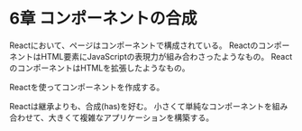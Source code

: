 # 6章 コンポーネントの合成

Reactにおいて、ページはコンポーネントで構成されている。
ReactのコンポーネントはHTML要素にJavaScriptの表現力が組み合わさったようなもの。
ReactのコンポーネントはHTMLを拡張したようなもの。

Reactを使ってコンポーネントを作成する。

Reactは継承よりも、合成(has)を好む。
小さくて単純なコンポーネントを組み合わせて、大きくて複雑なアプリケーションを構築する。

